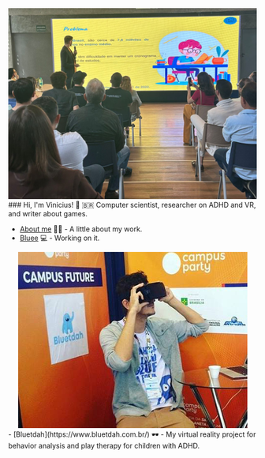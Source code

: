<div align="center">
  <img src="https://github.com/viniciumelo/viniciumelo/blob/main/pitch-demoday.jpg?raw=true" alt="Presentation Pitch Demoday Bluee">
</div>
### Hi, I'm Vinicius! 👋
🇧🇷
Computer scientist, researcher on ADHD and VR, and writer about games.

- [About me](https://viniciumelo.com.br/) ✍🏼 - A little about my work.
- [Bluee](https://www.bluee.net.br/) 💻 - Working on it.
<div align="center">
  <img src="https://github.com/viniciumelo/viniciumelo/blob/main/36488227_2199614193387521_1717933630740758528_n.jpg?raw=true" alt="Bluetdah Exhibit at Campus Party">
</div>
- [Bluetdah](https://www.bluetdah.com.br/) 🕶️ - My virtual reality project for behavior analysis and play therapy for children with ADHD.
<!--
**viniciumelo/viniciumelo** is a ✨ _special_ ✨ repository because its `README.md` (this file) appears on your GitHub profile.

Here are some ideas to get you started:

- 🔭 I’m currently working on ...
- 🌱 I’m currently learning ...
- 👯 I’m looking to collaborate on ...
- 🤔 I’m looking for help with ...
- 💬 Ask me about ...
- 📫 How to reach me: ...
- 😄 Pronouns: ...
- ⚡ Fun fact: ...
-->
